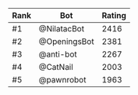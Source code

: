 Rank|Bot|Rating
---|---|---
#1|@NilatacBot|2416
#2|@OpeningsBot|2381
#3|@anti-bot|2267
#4|@CatNail|2003
#5|@pawnrobot|1963

